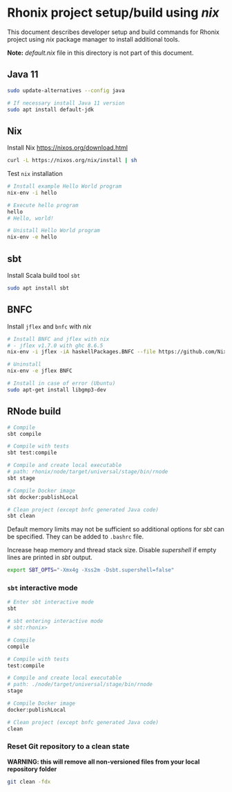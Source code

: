 # Rhonix project setup/build using *nix*

This document describes developer setup and build commands for Rhonix project using _nix_ package manager to install additional tools.

**Note:** _default.nix_ file in this directory is not part of this document.

## Java 11

```sh
sudo update-alternatives --config java

# If necessary install Java 11 version
sudo apt install default-jdk
```

## Nix

Install Nix https://nixos.org/download.html

```sh
curl -L https://nixos.org/nix/install | sh
```

Test `nix` installation

```sh
# Install example Hello World program
nix-env -i hello

# Execute hello program
hello
# Hello, world!

# Unistall Hello World program
nix-env -e hello
```

## sbt

Install Scala build tool `sbt`

```sh
sudo apt install sbt
```

## BNFC

Install `jflex` and `bnfc` with *nix*

```sh
# Install BNFC and jflex with nix
# - jflex v1.7.0 with ghc 8.6.5
nix-env -i jflex -iA haskellPackages.BNFC --file https://github.com/NixOS/nixpkgs-channels/archive/nixos-20.03.tar.gz

# Uninstall
nix-env -e jflex BNFC

# Install in case of error (Ubuntu)
sudo apt-get install libgmp3-dev
```

## RNode build

```sh
# Compile
sbt compile

# Compile with tests
sbt test:compile

# Compile and create local executable
# path: rhonix/node/target/universal/stage/bin/rnode
sbt stage

# Compile Docker image
sbt docker:publishLocal

# Clean project (except bnfc generated Java code)
sbt clean
```

Default memory limits may not be sufficient so additional options for _sbt_ can be specified. They can be added to `.bashrc` file.

Increase heap memory and thread stack size. Disable _supershell_ if empty lines are printed in _sbt_ output.

```sh
export SBT_OPTS="-Xmx4g -Xss2m -Dsbt.supershell=false"
```


### `sbt`  interactive mode

```sh
# Enter sbt interactive mode
sbt

# sbt entering interactive mode
# sbt:rhonix>

# Compile
compile

# Compile with tests
test:compile

# Compile and create local executable
# path: ./node/target/universal/stage/bin/rnode
stage

# Compile Docker image
docker:publishLocal

# Clean project (except bnfc generated Java code)
clean
```

### Reset Git repository to a clean state

**WARNING: this will remove all non-versioned files from your local repository folder**

```sh
git clean -fdx
```
